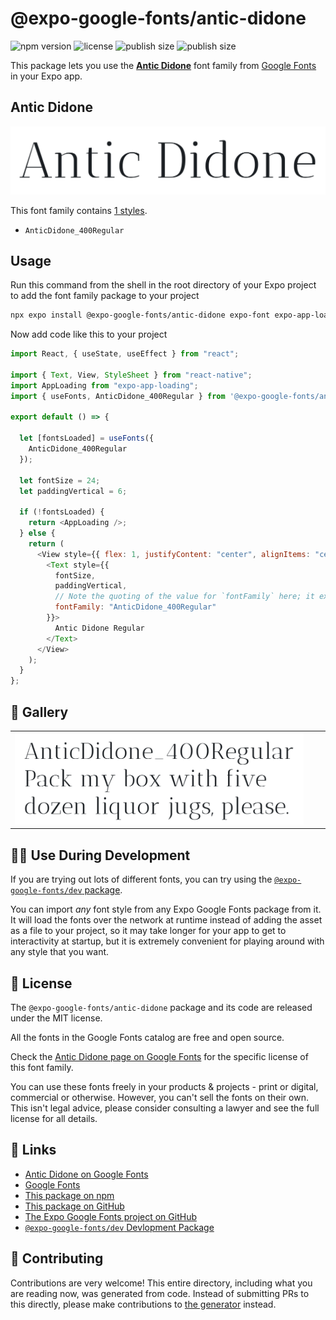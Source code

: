# @expo-google-fonts/antic-didone

![npm version](https://flat.badgen.net/npm/v/@expo-google-fonts/antic-didone)
![license](https://flat.badgen.net/github/license/expo/google-fonts)
![publish size](https://flat.badgen.net/packagephobia/install/@expo-google-fonts/antic-didone)
![publish size](https://flat.badgen.net/packagephobia/publish/@expo-google-fonts/antic-didone)

This package lets you use the [**Antic Didone**](https://fonts.google.com/specimen/Antic+Didone) font family from [Google Fonts](https://fonts.google.com/) in your Expo app.

## Antic Didone

![Antic Didone](./font-family.png)

This font family contains [1 styles](#-gallery).

- `AnticDidone_400Regular`

## Usage

Run this command from the shell in the root directory of your Expo project to add the font family package to your project

```sh
npx expo install @expo-google-fonts/antic-didone expo-font expo-app-loading
```

Now add code like this to your project

```js
import React, { useState, useEffect } from "react";

import { Text, View, StyleSheet } from "react-native";
import AppLoading from "expo-app-loading";
import { useFonts, AnticDidone_400Regular } from '@expo-google-fonts/antic-didone';

export default () => {

  let [fontsLoaded] = useFonts({
    AnticDidone_400Regular
  });

  let fontSize = 24;
  let paddingVertical = 6;

  if (!fontsLoaded) {
    return <AppLoading />;
  } else {
    return (
      <View style={{ flex: 1, justifyContent: "center", alignItems: "center" }}>
        <Text style={{
          fontSize,
          paddingVertical,
          // Note the quoting of the value for `fontFamily` here; it expects a string!
          fontFamily: "AnticDidone_400Regular"
        }}>
          Antic Didone Regular
        </Text>
      </View>
    );
  }
};
```

## 🔡 Gallery


||||
|-|-|-|
|![AnticDidone_400Regular](./AnticDidone_400Regular.ttf.png)||||


## 👩‍💻 Use During Development

If you are trying out lots of different fonts, you can try using the [`@expo-google-fonts/dev` package](https://github.com/expo/google-fonts/tree/master/font-packages/dev#readme).

You can import _any_ font style from any Expo Google Fonts package from it. It will load the fonts over the network at runtime instead of adding the asset as a file to your project, so it may take longer for your app to get to interactivity at startup, but it is extremely convenient for playing around with any style that you want.


## 📖 License

The `@expo-google-fonts/antic-didone` package and its code are released under the MIT license.

All the fonts in the Google Fonts catalog are free and open source.

Check the [Antic Didone page on Google Fonts](https://fonts.google.com/specimen/Antic+Didone) for the specific license of this font family.

You can use these fonts freely in your products & projects - print or digital, commercial or otherwise. However, you can't sell the fonts on their own. This isn't legal advice, please consider consulting a lawyer and see the full license for all details.

## 🔗 Links

- [Antic Didone on Google Fonts](https://fonts.google.com/specimen/Antic+Didone)
- [Google Fonts](https://fonts.google.com/)
- [This package on npm](https://www.npmjs.com/package/@expo-google-fonts/antic-didone)
- [This package on GitHub](https://github.com/expo/google-fonts/tree/master/font-packages/antic-didone)
- [The Expo Google Fonts project on GitHub](https://github.com/expo/google-fonts)
- [`@expo-google-fonts/dev` Devlopment Package](https://github.com/expo/google-fonts/tree/master/font-packages/dev)

## 🤝 Contributing

Contributions are very welcome! This entire directory, including what you are reading now, was generated from code. Instead of submitting PRs to this directly, please make contributions to [the generator](https://github.com/expo/google-fonts/tree/master/packages/generator) instead.
